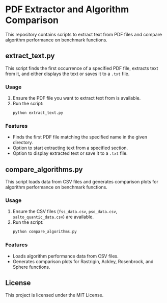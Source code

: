 # PDF Extractor and Algorithm Comparison

This repository contains scripts to extract text from PDF files and compare algorithm performance on benchmark functions.

## extract_text.py

This script finds the first occurrence of a specified PDF file, extracts text from it, and either displays the text or saves it to a `.txt` file.

### Usage

1. Ensure the PDF file you want to extract text from is available.
2. Run the script:
    ```bash
    python extract_text.py
    ```

### Features

- Finds the first PDF file matching the specified name in the given directory.
- Option to start extracting text from a specified section.
- Option to display extracted text or save it to a `.txt` file.

## compare_algorithms.py

This script loads data from CSV files and generates comparison plots for algorithm performance on benchmark functions.

### Usage

1. Ensure the CSV files (`fss_data.csv`, `pso_data.csv`, `salto_quantic_data.csv`) are available.
2. Run the script:
    ```bash
    python compare_algorithms.py
    ```

### Features

- Loads algorithm performance data from CSV files.
- Generates comparison plots for Rastrigin, Ackley, Rosenbrock, and Sphere functions.

## License

This project is licensed under the MIT License.

